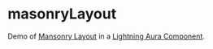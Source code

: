 # masonryLayout

Demo of [Mansonry Layout](https://developer.mozilla.org/en-US/docs/Web/CSS/CSS_Grid_Layout/Masonry_Layout) in a [Lightning Aura Component](https://developer.salesforce.com/docs/atlas.en-us.lightning.meta/lightning/intro_components.htm).
